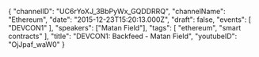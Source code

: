 {
    "channelID": "UC6rYoXJ_3BbPyWx_GQDDRRQ",
    "channelName": "Ethereum",
    "date": "2015-12-23T15:20:13.000Z",
    "draft": false,
    "events": [
        "DEVCON1"
    ],
    "speakers": ["Matan Field"],
    "tags": [
        "ethereum",
        "smart contracts"
    ],
    "title": "DEVCON1: Backfeed - Matan Field",
    "youtubeID": "OjJpaf_waW0"
}
